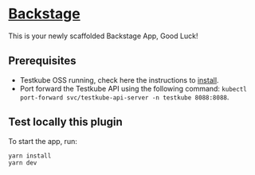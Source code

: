 # [Backstage](https://backstage.io)

This is your newly scaffolded Backstage App, Good Luck!

## Prerequisites

* Testkube OSS running, check here the instructions to [install](https://docs.testkube.io/articles/install/standalone-agent).
* Port forward the Testkube API using the following command: `kubectl port-forward svc/testkube-api-server -n testkube 8088:8088`.

## Test locally this plugin

To start the app, run:

```sh
yarn install
yarn dev
```
